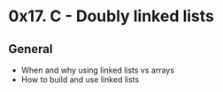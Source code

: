 # 0x17. C - Doubly linked lists

## General
- When and why using linked lists vs arrays
- How to build and use linked lists
